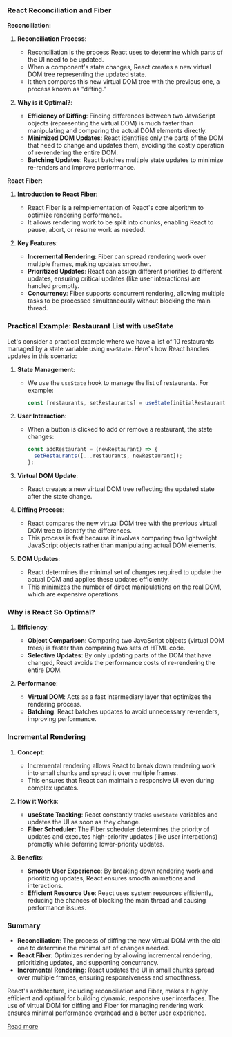 ### React Reconciliation and Fiber

**Reconciliation:**

1. **Reconciliation Process**:
    - Reconciliation is the process React uses to determine which parts of the UI need to be updated.
    - When a component's state changes, React creates a new virtual DOM tree representing the updated state.
    - It then compares this new virtual DOM tree with the previous one, a process known as "diffing."

2. **Why is it Optimal?**:
    - **Efficiency of Diffing**: Finding differences between two JavaScript objects (representing the virtual DOM) is much faster than manipulating and comparing the actual DOM elements directly.
    - **Minimized DOM Updates**: React identifies only the parts of the DOM that need to change and updates them, avoiding the costly operation of re-rendering the entire DOM.
    - **Batching Updates**: React batches multiple state updates to minimize re-renders and improve performance.

**React Fiber:**

1. **Introduction to React Fiber**:
    - React Fiber is a reimplementation of React's core algorithm to optimize rendering performance.
    - It allows rendering work to be split into chunks, enabling React to pause, abort, or resume work as needed.

2. **Key Features**:
    - **Incremental Rendering**: Fiber can spread rendering work over multiple frames, making updates smoother.
    - **Prioritized Updates**: React can assign different priorities to different updates, ensuring critical updates (like user interactions) are handled promptly.
    - **Concurrency**: Fiber supports concurrent rendering, allowing multiple tasks to be processed simultaneously without blocking the main thread.

### Practical Example: Restaurant List with useState

Let's consider a practical example where we have a list of 10 restaurants managed by a state variable using `useState`. Here's how React handles updates in this scenario:

1. **State Management**:
    - We use the `useState` hook to manage the list of restaurants. For example:
      ```javascript
      const [restaurants, setRestaurants] = useState(initialRestaurants);
      ```

2. **User Interaction**:
    - When a button is clicked to add or remove a restaurant, the state changes:
      ```javascript
      const addRestaurant = (newRestaurant) => {
        setRestaurants([...restaurants, newRestaurant]);
      };
      ```

3. **Virtual DOM Update**:
    - React creates a new virtual DOM tree reflecting the updated state after the state change.

4. **Diffing Process**:
    - React compares the new virtual DOM tree with the previous virtual DOM tree to identify the differences.
    - This process is fast because it involves comparing two lightweight JavaScript objects rather than manipulating actual DOM elements.

5. **DOM Updates**:
    - React determines the minimal set of changes required to update the actual DOM and applies these updates efficiently.
    - This minimizes the number of direct manipulations on the real DOM, which are expensive operations.

### Why is React So Optimal?


1. **Efficiency**:
    - **Object Comparison**: Comparing two JavaScript objects (virtual DOM trees) is faster than comparing two sets of HTML code.
    - **Selective Updates**: By only updating parts of the DOM that have changed, React avoids the performance costs of re-rendering the entire DOM.

2. **Performance**:
    - **Virtual DOM**: Acts as a fast intermediary layer that optimizes the rendering process.
    - **Batching**: React batches updates to avoid unnecessary re-renders, improving performance.

### Incremental Rendering

1. **Concept**:
    - Incremental rendering allows React to break down rendering work into small chunks and spread it over multiple frames.
    - This ensures that React can maintain a responsive UI even during complex updates.

2. **How it Works**:
    - **useState Tracking**: React constantly tracks `useState` variables and updates the UI as soon as they change.
    - **Fiber Scheduler**: The Fiber scheduler determines the priority of updates and executes high-priority updates (like user interactions) promptly while deferring lower-priority updates.

3. **Benefits**:
    - **Smooth User Experience**: By breaking down rendering work and prioritizing updates, React ensures smooth animations and interactions.
    - **Efficient Resource Use**: React uses system resources efficiently, reducing the chances of blocking the main thread and causing performance issues.

### Summary

- **Reconciliation**: The process of diffing the new virtual DOM with the old one to determine the minimal set of changes needed.
- **React Fiber**: Optimizes rendering by allowing incremental rendering, prioritizing updates, and supporting concurrency.
- **Incremental Rendering**: React updates the UI in small chunks spread over multiple frames, ensuring responsiveness and smoothness.

React's architecture, including reconciliation and Fiber, makes it highly efficient and optimal for building dynamic, responsive user interfaces. The use of virtual DOM for diffing and Fiber for managing rendering work ensures minimal performance overhead and a better user experience.

[Read more](https://github.com/acdlite/react-fiber-architecture)